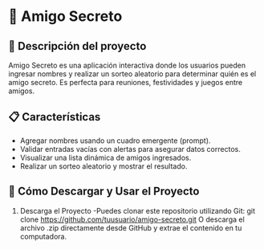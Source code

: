 # 🎁 Amigo Secreto

## 🚀 Descripción del proyecto

Amigo Secreto es una aplicación interactiva donde los usuarios pueden ingresar nombres y realizar un sorteo aleatorio para determinar quién es el amigo secreto. Es perfecta para reuniones, festividades y juegos entre amigos.


## 📋 Características

- Agregar nombres usando un cuadro emergente (prompt).
- Validar entradas vacías con alertas para asegurar datos correctos.
- Visualizar una lista dinámica de amigos ingresados.
- Realizar un sorteo aleatorio y mostrar el resultado.

 
## 🚀 Cómo Descargar y Usar el Proyecto
1. Descarga el Proyecto
-Puedes clonar este repositorio utilizando Git:
git clone https://github.com/tuusuario/amigo-secreto.git
O descarga el archivo .zip directamente desde GitHub y extrae el contenido en tu computadora.
